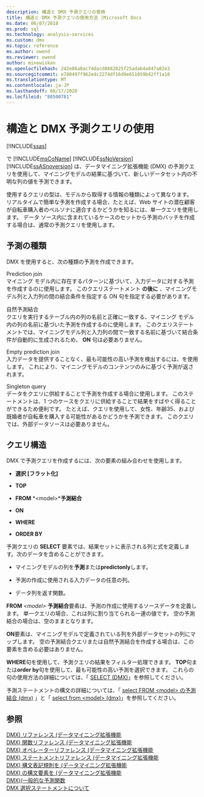 ```yaml
---
description: 構造と DMX 予測クエリの使用
title: 構造と DMX 予測クエリの使用方法 |Microsoft Docs
ms.date: 06/07/2018
ms.prod: sql
ms.technology: analysis-services
ms.custom: dmx
ms.topic: reference
ms.author: owend
ms.reviewer: owend
author: minewiskan
ms.openlocfilehash: 242e86a0ac74dacd8682825f25adab4a847a82e3
ms.sourcegitcommit: e700497f962e4c2274df16d9e651059b42ff1a10
ms.translationtype: MT
ms.contentlocale: ja-JP
ms.lasthandoff: 08/17/2020
ms.locfileid: "88500781"
---
```

# <a name="structure-and-usage-of-dmx-prediction-queries"></a>構造と DMX 予測クエリの使用
[!INCLUDE[ssas](../includes/applies-to-version/ssas.md)]

  で [!INCLUDE[msCoName](../includes/msconame-md.md)] [!INCLUDE[ssNoVersion](../includes/ssnoversion-md.md)] [!INCLUDE[ssASnoversion](../includes/ssasnoversion-md.md)] は、データマイニング拡張機能 (DMX) の予測クエリを使用して、マイニングモデルの結果に基づいて、新しいデータセット内の不明な列の値を予測できます。  
  
 使用するクエリの型は、モデルから取得する情報の種類によって異なります。 リアルタイムで簡単な予測を作成する場合、たとえば、Web サイトの潜在顧客が自転車購入者のペルソナに適合するかどうかを知るには、単一クエリを使用します。 データ ソース内に含まれているケースのセットから予測のバッチを作成する場合は、通常の予測クエリを使用します。  
  
## <a name="prediction-types"></a>予測の種類  
 DMX を使用すると、次の種類の予測を作成できます。  
  
 Prediction join  
 マイニング モデル内に存在するパターンに基づいて、入力データに対する予測を作成するのに使用します。 このクエリステートメント **の後に** 、マイニングモデル列と入力列の間の結合条件を指定する ON 句を指定する必要があります。  
  
 自然予測結合  
 クエリを実行するテーブル内の列の名前と正確に一致する、マイニング モデル内の列の名前に基づいた予測を作成するのに使用します。 このクエリステートメントでは、マイニングモデル列と入力列の間で一致する名前に基づいて結合条件が自動的に生成されるため、 **ON** 句は必要ありません。  
  
 Empty prediction join  
 入力データを提供することなく、最も可能性の高い予測を検出するには、を使用します。 これにより、マイニングモデルのコンテンツのみに基づく予測が返されます。  
  
 Singleton query  
 データをクエリに供給することで予測を作成する場合に使用します。 このステートメントは、1 つのケースをクエリに供給することで結果をすばやく得ることができるため便利です。 たとえば、クエリを使用して、女性、年齢35、および既婚者が自転車を購入する可能性があるかどうかを予測できます。 このクエリでは、外部データソースは必要ありません。  
  
## <a name="query-structure"></a>クエリ構造  
 DMX で予測クエリを作成するには、次の要素の組み合わせを使用します。  
  
-   **選択 [フラット化]**  
  
-   **TOP**  
  
-   **FROM** *\<model>***予測結合**      
  
-   **ON**  
  
-   **WHERE**  
  
-   **ORDER BY**  
  
 予測クエリの **SELECT** 要素では、結果セットに表示される列と式を定義します。次のデータを含めることができます。  
  
-   マイニングモデルの列を**予測**または**predictonly**します。  
  
-   予測の作成に使用される入力データの任意の列。  
  
-   データ列を返す関数。  
  
 **FROM** *\<model>* **予測結合**要素は、予測の作成に使用するソースデータを定義します。 単一クエリの場合、これは列に割り当てられる一連の値です。 空の予測結合の場合は、空のままとなります。  
  
 **ON**要素は、マイニングモデルで定義されている列を外部データセットの列にマップします。 空の予測結合クエリまたは自然予測結合を作成する場合は、この要素を含める必要はありません。  
  
 **WHERE**句を使用して、予測クエリの結果をフィルター処理できます。 **TOP**句または**order by**句を使用して、最も可能性の高い予測を選択できます。 これらの句の使用方法の詳細については、「 [SELECT &#40;DMX&#41;](../dmx/select-dmx.md)」を参照してください。  
  
 予測ステートメントの構文の詳細については、「 [select FROM &#60;model&#62; の予測結合 &#40;dmx&#41;](../dmx/select-from-model-prediction-join-dmx.md) 」と「 [select from &#60;model&#62; &#40;dmx&#41;](../dmx/select-from-model-dmx.md)」を参照してください。  
  
## <a name="see-also"></a>参照  
 [DMX&#41; リファレンス &#40;データマイニング拡張機能](../dmx/data-mining-extensions-dmx-reference.md)   
 [DMX&#41; 関数リファレンス &#40;データマイニング拡張機能](../dmx/data-mining-extensions-dmx-function-reference.md)   
 [DMX&#41; オペレーターリファレンス &#40;データマイニング拡張機能](../dmx/data-mining-extensions-dmx-operator-reference.md)   
 [DMX&#41; ステートメントリファレンス &#40;データマイニング拡張機能](../dmx/data-mining-extensions-dmx-statements.md)   
 [DMX&#41; 構文表記規則を &#40;データマイニング拡張機能](../dmx/data-mining-extensions-dmx-syntax-conventions.md)   
 [DMX&#41; の構文要素を &#40;データマイニング拡張機能](../dmx/data-mining-extensions-dmx-syntax-elements.md)   
 [DMX&#41;&#40;一般的な予測関数 ](../dmx/general-prediction-functions-dmx.md)   
 [DMX 選択ステートメントについて](../dmx/understanding-the-dmx-select-statement.md)  
  
  
